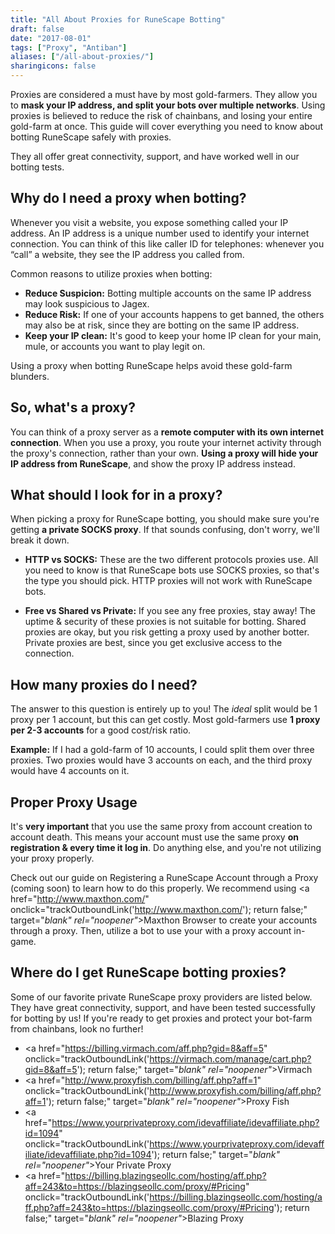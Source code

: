 ```yaml
---
title: "All About Proxies for RuneScape Botting"
draft: false
date: "2017-08-01"
tags: ["Proxy", "Antiban"]
aliases: ["/all-about-proxies/"]
sharingicons: false
---
```

Proxies are considered a must have by most gold-farmers. They allow you to **mask your IP address, and split your bots over multiple networks**. Using proxies is believed to reduce the risk of chainbans, and losing your entire gold-farm at once.  This guide will cover everything you need to know about botting RuneScape safely with proxies.
<!--more-->
They all offer great connectivity, support, and have worked well in our botting tests.

## **Why do I need a proxy when botting?**
Whenever you visit a website, you expose something called your IP address. An IP address is a unique number used to identify your internet connection. You can think of this like caller ID for telephones: whenever you “call” a website, they see the IP address you called from.

Common reasons to utilize proxies when botting:

* **Reduce Suspicion:** Botting multiple accounts on the same IP address may look suspicious to Jagex.
* **Reduce Risk:** If one of your accounts happens to get banned, the others may also be at risk, since they are botting on the same IP address.
* **Keep your IP clean:** It's good to keep your home IP clean for your main, mule, or accounts you want to play legit on.

Using a proxy when botting RuneScape helps avoid these gold-farm blunders.

## **So, what's a proxy?**
You can think of a proxy server as a **remote computer with its own internet connection**. When you use a proxy, you route your internet activity through the proxy's connection, rather than your own. **Using a proxy will hide your IP address from RuneScape**, and show the proxy IP address instead.

## **What should I look for in a proxy?**
When picking a proxy for RuneScape botting, you should make sure you're getting **a private SOCKS proxy**. If that sounds confusing, don't worry, we'll break it down.

*   **HTTP vs SOCKS:** These are the two different protocols proxies use. All you need to know is that RuneScape bots use SOCKS proxies, so that's the type you should pick. HTTP proxies will not work with RuneScape bots.

*   **Free vs Shared vs Private:** If you see any free proxies, stay away! The uptime & security of these proxies is not suitable for botting. Shared proxies are okay, but you risk getting a proxy used by another botter. Private proxies are best, since you get exclusive access to the connection.

## **How many proxies do I need?**
The answer to this question is entirely up to you! The *ideal* split would be 1 proxy per 1 account, but this can get costly. Most gold-farmers use **1 proxy per 2-3 accounts** for a good cost/risk ratio.

**Example:** If I had a gold-farm of 10 accounts, I could split them over three proxies. Two proxies would have 3 accounts on each, and the third proxy would have 4 accounts on it.

## **Proper Proxy Usage**
It's **very important** that you use the same proxy from account creation to account death. This means your account must use the same proxy  **on registration & every time it log in**. Do anything else, and you're not utilizing your proxy properly.

Check out our guide on Registering a RuneScape Account through a Proxy (coming soon) to learn how to do this properly. We recommend using <a href="http://www.maxthon.com/" onclick="trackOutboundLink('http://www.maxthon.com/'); return false;" target="_blank" rel="noopener"_>Maxthon Browser</a> to create your accounts through a proxy. Then, utilize a bot to use your with a proxy account in-game.

## **Where do I get RuneScape botting proxies?**
Some of our favorite private RuneScape proxy providers are listed below. They have great connectivity, support, and have been tested successfully for botting by us! If you're ready to get proxies and protect your bot-farm from chainbans, look no further!

* <a href="https://billing.virmach.com/aff.php?gid=8&aff=5" onclick="trackOutboundLink('https://virmach.com/manage/cart.php?gid=8&aff=5'); return false;" target="_blank" rel="noopener"_>Virmach</a>
* <a href="http://www.proxyfish.com/billing/aff.php?aff=1" onclick="trackOutboundLink('http://www.proxyfish.com/billing/aff.php?aff=1'); return false;" target="_blank" rel="noopener"_>Proxy Fish</a>
* <a href="https://www.yourprivateproxy.com/idevaffiliate/idevaffiliate.php?id=1094" onclick="trackOutboundLink('https://www.yourprivateproxy.com/idevaffiliate/idevaffiliate.php?id=1094'); return false;" target="_blank" rel="noopener"_>Your Private Proxy</a>
* <a href="https://billing.blazingseollc.com/hosting/aff.php?aff=243&to=https://blazingseollc.com/proxy/#Pricing" onclick="trackOutboundLink('https://billing.blazingseollc.com/hosting/aff.php?aff=243&to=https://blazingseollc.com/proxy/#Pricing'); return false;" target="_blank" rel="noopener"_>Blazing Proxy</a>
